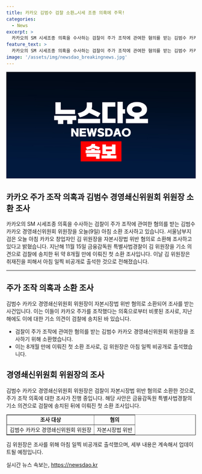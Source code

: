 ```yaml
---
title: 카카오 김범수 검찰 소환…시세 조종 의혹에 주목!
categories:
  - News
excerpt: >
  카카오의 SM 시세조종 의혹을 수사하는 검찰이 주가 조작에 관여한 혐의를 받는 김범수 카카오 경영쇄신위원회 위원장을 오늘 아침 소환 조사하고 있다. 서울남부지검은 김 위원장을 자본시장법 위반 혐의로 소환해 조사 중이며, 이는 약 8개월 만에 이뤄진 첫 소환 조사이다. 김 위원장은 취재진을 피하고 비공개로 출석한 것으로 전해졌다.
feature_text: >
  카카오의 SM 시세조종 의혹을 수사하는 검찰이 주가 조작에 관여한 혐의를 받는 김범수 카카오 경영쇄신위원회 위원장을 오늘 아침 소환 조사하고 있다. 서울남부지검은 김 위원장을 자본시장법 위반 혐의로 소환해 조사 중이며, 이는 약 8개월 만에 이뤄진 첫 소환 조사이다. 김 위원장은 취재진을 피하고 비공개로 출석한 것으로 전해졌다.
image: '/assets/img/newsdao_breakingnews.jpg'
---
```


<p><img src="/assets/img/newsdao_breakingnews.jpg" alt="bookingtag 속보" /></p>

<h2>카카오 주가 조작 의혹과 김범수 경영쇄신위원회 위원장 소환 조사</h2>

<p data-ke-size="size16">카카오의 SM 시세조종 의혹을 수사하는 검찰이 주가 조작에 관여한 혐의를 받는 김범수 카카오 경영쇄신위원회 위원장을 오늘(9일) 아침 소환 조사하고 있습니다. 서울남부지검은 오늘 아침 카카오 창업자인 김 위원장을 자본시장법 위반 혐의로 소환해 조사하고 있다고 밝혔습니다. 지난해 11월 15일 금융감독원 특별사법경찰이 김 위원장을 기소 의견으로 검찰에 송치한 뒤 약 8개월 만에 이뤄진 첫 소환 조사입니다. 이날 김 위원장은 취재진을 피해서 아침 일찍 비공개로 출석한 것으로 전해졌습니다.</p>

<hr>

<h2 data-ke-size="size26">주가 조작 의혹과 소환 조사</h2>

<p data-ke-size="size16">김범수 카카오 경영쇄신위원회 위원장이 자본시장법 위반 혐의로 소환되어 조사를 받는 사건입니다. 이는 이들이 카카오 주가를 조작했다는 의혹으로부터 비롯된 조사로, 지난해에도 이에 대한 기소 의견이 검찰에 송치된 바 있습니다.</p>

<ul>
  <li>검찰이 주가 조작에 관여한 혐의를 받는 김범수 카카오 경영쇄신위원회 위원장을 조사하기 위해 소환했습니다.</li>
  <li>이는 8개월 만에 이뤄진 첫 소환 조사로, 김 위원장은 아침 일찍 비공개로 출석했습니다.</li>
</ul>

<h2 data-ke-size="size26">경영쇄신위원회 위원장의 조사</h2>

<p data-ke-size="size16">김범수 카카오 경영쇄신위원회 위원장은 검찰이 자본시장법 위반 혐의로 소환한 것으로, 주가 조작 의혹에 대한 조사가 진행 중입니다. 해당 사안은 금융감독원 특별사법경찰의 기소 의견으로 검찰에 송치된 뒤에 이뤄진 첫 소환 조사입니다.</p>

<table style="width: 100%;" border="1">
<tbody>
<tr>
<td style="text-align: center; height: 17px;"><b>조사 대상</b></td>
<td style="text-align: center; height: 17px;"><b>혐의</b></td>
</tr>
<tr>
<td style="text-align: center; height: 17px;">김범수 카카오 경영쇄신위원회 위원장</td>
<td style="text-align: center; height: 17px;">자본시장법 위반</td>
</tr>
</tbody>
</table>

<p data-ke-size="size16">김 위원장은 조사를 위해 아침 일찍 비공개로 출석했으며, 세부 내용은 계속해서 업데이트될 예정입니다.</p>
실시간 뉴스 속보는, <a href="https://newsdao.kr" rel="dofollow">https://newsdao.kr</a>


